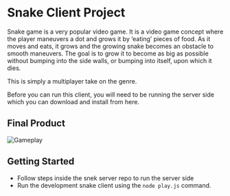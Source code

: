 # Snake Client Project

Snake game is a very popular video game. It is a video game concept where the player maneuvers a dot and grows it by ‘eating’ pieces of food. As it moves and eats, it grows and the growing snake becomes an obstacle to smooth maneuvers. The goal is to grow it to become as big as possible without bumping into the side walls, or bumping into itself, upon which it dies.

This is simply a multiplayer take on the genre.

Before you can run this client, you will need to be running the server side which you can download and install from here. 

## Final Product

![Gameplay](https://user-images.githubusercontent.com/85145076/130138887-9476d6c2-d7f8-4966-8f96-5bbd070bd848.png)

## Getting Started

- Follow steps inside the snek server repo to run the server side
- Run the development snake client using the `node play.js` command.